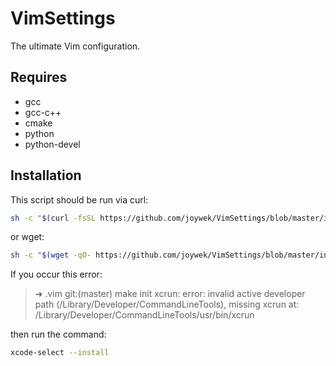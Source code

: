 # VimSettings
The ultimate Vim configuration.

## Requires

- gcc
- gcc-c++
- cmake
- python
- python-devel

## Installation

This script should be run via curl:
```sh
sh -c "$(curl -fsSL https://github.com/joywek/VimSettings/blob/master/install.sh)"
```
or wget:
```sh
sh -c "$(wget -qO- https://github.com/joywek/VimSettings/blob/master/install.sh)"
```

If you occur this error:

> ➜  .vim git:(master) make init
> xcrun: error: invalid active developer path (/Library/Developer/CommandLineTools), missing xcrun at: /Library/Developer/CommandLineTools/usr/bin/xcrun

then run the command:

```sh
xcode-select --install
```
